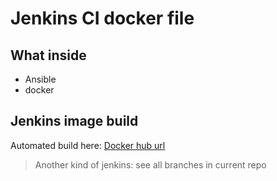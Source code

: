 # Jenkins CI docker file
## What inside
- Ansible
- docker

## Jenkins image build
Automated build here: 
[Docker hub url](https://cloud.docker.com/repository/docker/pluhin31/jenkins_ci/general)

> Another kind of jenkins: see all branches in current repo